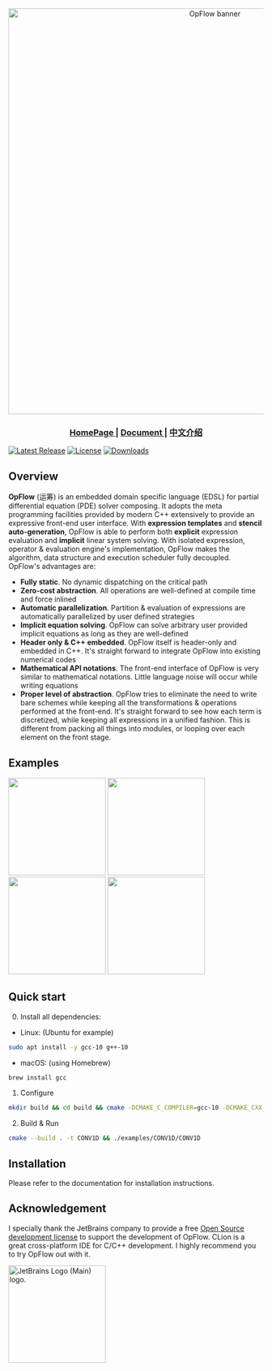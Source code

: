 <div align="center">
  <img width="800px" src="doc/assets/opflow_banner_slice.png" alt="OpFlow banner">
  <h3> <a href="https://opflow.cc/"> HomePage </a> | <a href="https://opflow.cc/doc"> Document </a> | <a href="README_zh.md"> 中文介绍 </a> </h3>
</div>

[![Latest Release](https://img.shields.io/github/v/release/OpFlow-dev/OpFlow?color=blue&label=Latest%20Release)](https://github.com/OpFlow-dev/OpFlow/releases/latest)
[![License](https://img.shields.io/badge/license-MPL--2.0-blue)](https://github.com/OpFlow-dev/OpFlow/blob/master/LICENSE)
[![Downloads](https://img.shields.io/github/downloads/OpFlow-dev/OpFlow/total?color=blue&label=Downloads)](https://github.com/OpFlow-dev/OpFlow/releases/latest)

## Overview

**OpFlow** (运筹) is an embedded domain specific language (EDSL) for partial differential equation (PDE) solver composing.
It adopts the meta programming facilities provided by modern C++ extensively to provide an expressive front-end user
interface. With **expression templates** and **stencil auto-generation**, OpFlow is able to perform both **explicit** expression
evaluation and **implicit** linear system solving. With isolated expression, operator & evaluation engine's implementation,
OpFlow makes the algorithm, data structure and execution scheduler fully decoupled. OpFlow's advantages are:

- **Fully static**. No dynamic dispatching on the critical path
- **Zero-cost abstraction**. All operations are well-defined at compile time and force inlined
- **Automatic parallelization**. Partition & evaluation of expressions are automatically parallelized by user defined strategies
- **Implicit equation solving**. OpFlow can solve arbitrary user provided implicit equations as long as they are well-defined
- **Header only & C++ embedded**. OpFlow itself is header-only and embedded in C++. It's straight forward to integrate
  OpFlow into existing numerical codes
- **Mathematical API notations**. The front-end interface of OpFlow is very similar to mathematical notations. Little
  language noise will occur while writing equations
- **Proper level of abstraction**. OpFlow tries to eliminate the need to write bare schemes while keeping all the
  transformations & operations performed at the front-end. It's straight forward to see how each term is discretized,
  while keeping all expressions in a unified fashion. This is different from packing all things into modules, or
  looping over each element on the front stage.

## Examples
[<img src="doc/03_Examples/assets/weno.gif" height="192px">](examples/CONV1D/CONV1D.cpp)
[<img src="doc/03_Examples/assets/heattransfer.gif" height="192px">](examples/FTCS2D/FTCS-OMP.cpp)
[<img src="doc/03_Examples/assets/liddriven.gif" height="192px">](examples/LidDriven/LidDriven2D.cpp)
[<img src="doc/03_Examples/assets/amrls.gif" height="192px">](examples/LevelSet/AMRLS.cpp)

## Quick start

0. Install all dependencies:

- Linux: (Ubuntu for example)
```bash
sudo apt install -y gcc-10 g++-10
```
- macOS: (using Homebrew)
```bash
brew install gcc
```
1. Configure
```bash
mkdir build && cd build && cmake -DCMAKE_C_COMPILER=gcc-10 -DCMAKE_CXX_COMPILER=g++-10 -DOPFLOW_BUILD_EXAMPLES=ON ..
```
2. Build & Run
```bash
cmake --build . -t CONV1D && ./examples/CONV1D/CONV1D
```
## Installation

Please refer to the documentation for installation instructions.


## Acknowledgement
I specially thank the JetBrains company to provide a free [Open Source development license](https://jb.gg/OpenSourceSupport) to support the
development of OpFlow. CLion is a great cross-platform IDE for C/C++ development. I highly recommend you to try OpFlow out with it.

<img src="https://resources.jetbrains.com/storage/products/company/brand/logos/jb_beam.png" alt="JetBrains Logo (Main) logo." height="192px">
